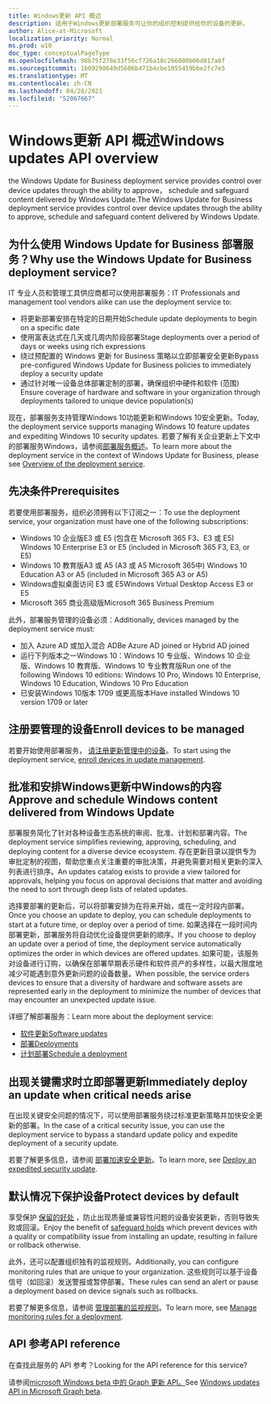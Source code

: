 ```yaml
---
title: Windows更新 API 概述
description: 适用于Windows更新部署服务可让你的组织控制提供给你的设备的更新。
author: Alice-at-Microsoft
localization_priority: Normal
ms.prod: w10
doc_type: conceptualPageType
ms.openlocfilehash: 98b75f278e33f56cf726a18c266000b06d817a6f
ms.sourcegitcommit: 1b09298649d5606b471b4cbe1055419bbe2fc7e5
ms.translationtype: MT
ms.contentlocale: zh-CN
ms.lasthandoff: 04/28/2021
ms.locfileid: "52067667"
---
```

# <a name="windows-updates-api-overview"></a><span data-ttu-id="8bf8f-103">Windows更新 API 概述</span><span class="sxs-lookup"><span data-stu-id="8bf8f-103">Windows updates API overview</span></span>

<span data-ttu-id="8bf8f-104">the Windows Update for Business deployment service provides control over device updates through the ability to approve， schedule and safeguard content delivered by Windows Update.</span><span class="sxs-lookup"><span data-stu-id="8bf8f-104">The Windows Update for Business deployment service provides control over device updates through the ability to approve, schedule and safeguard content delivered by Windows Update.</span></span> 

## <a name="why-use-the-windows-update-for-business-deployment-service"></a><span data-ttu-id="8bf8f-105">为什么使用 Windows Update for Business 部署服务？</span><span class="sxs-lookup"><span data-stu-id="8bf8f-105">Why use the Windows Update for Business deployment service?</span></span>

<span data-ttu-id="8bf8f-106">IT 专业人员和管理工具供应商都可以使用部署服务：</span><span class="sxs-lookup"><span data-stu-id="8bf8f-106">IT Professionals and management tool vendors alike can use the deployment service to:</span></span>
* <span data-ttu-id="8bf8f-107">将更新部署安排在特定的日期开始</span><span class="sxs-lookup"><span data-stu-id="8bf8f-107">Schedule update deployments to begin on a specific date</span></span>
* <span data-ttu-id="8bf8f-108">使用富表达式在几天或几周内阶段部署</span><span class="sxs-lookup"><span data-stu-id="8bf8f-108">Stage deployments over a period of days or weeks using rich expressions</span></span>
* <span data-ttu-id="8bf8f-109">绕过预配置的 Windows 更新 for Business 策略以立即部署安全更新</span><span class="sxs-lookup"><span data-stu-id="8bf8f-109">Bypass pre-configured Windows Update for Business policies to immediately deploy a security update</span></span>
* <span data-ttu-id="8bf8f-110">通过针对唯一设备总体部署定制的部署，确保组织中硬件和软件 (范围) </span><span class="sxs-lookup"><span data-stu-id="8bf8f-110">Ensure coverage of hardware and software in your organization through deployments tailored to unique device population(s)</span></span>

<span data-ttu-id="8bf8f-111">现在，部署服务支持管理Windows 10功能更新和Windows 10安全更新。</span><span class="sxs-lookup"><span data-stu-id="8bf8f-111">Today, the deployment service supports managing Windows 10 feature updates and expediting Windows 10 security updates.</span></span> <span data-ttu-id="8bf8f-112">若要了解有关企业更新上下文中的部署服务Windows，请参阅[部署服务概述](https://docs.microsoft.com/windows/deployment/update/deployment-service-overview)。</span><span class="sxs-lookup"><span data-stu-id="8bf8f-112">To learn more about the deployment service in the context of Windows Update for Business, please see [Overview of the deployment service](https://docs.microsoft.com/windows/deployment/update/deployment-service-overview).</span></span>

## <a name="prerequisites"></a><span data-ttu-id="8bf8f-113">先决条件</span><span class="sxs-lookup"><span data-stu-id="8bf8f-113">Prerequisites</span></span>    

<span data-ttu-id="8bf8f-114">若要使用部署服务，组织必须拥有以下订阅之一：</span><span class="sxs-lookup"><span data-stu-id="8bf8f-114">To use the deployment service, your organization must have one of the following subscriptions:</span></span>
* <span data-ttu-id="8bf8f-115">Windows 10 企业版E3 或 E5 (包含在 Microsoft 365 F3、E3 或 E5) </span><span class="sxs-lookup"><span data-stu-id="8bf8f-115">Windows 10 Enterprise E3 or E5 (included in Microsoft 365 F3, E3, or E5)</span></span>
* <span data-ttu-id="8bf8f-116">Windows 10 教育版A3 或 A5 (A3 或 A5 Microsoft 365中) </span><span class="sxs-lookup"><span data-stu-id="8bf8f-116">Windows 10 Education A3 or A5 (included in Microsoft 365 A3 or A5)</span></span>
* <span data-ttu-id="8bf8f-117">Windows虚拟桌面访问 E3 或 E5</span><span class="sxs-lookup"><span data-stu-id="8bf8f-117">Windows Virtual Desktop Access E3 or E5</span></span>
* <span data-ttu-id="8bf8f-118">Microsoft 365 商业高级版</span><span class="sxs-lookup"><span data-stu-id="8bf8f-118">Microsoft 365 Business Premium</span></span>

<span data-ttu-id="8bf8f-119">此外，部署服务管理的设备必须：</span><span class="sxs-lookup"><span data-stu-id="8bf8f-119">Additionally, devices managed by the deployment service must:</span></span>
* <span data-ttu-id="8bf8f-120">加入 Azure AD 或加入混合 AD</span><span class="sxs-lookup"><span data-stu-id="8bf8f-120">Be Azure AD joined or Hybrid AD joined</span></span>
* <span data-ttu-id="8bf8f-121">运行下列版本之一Windows 10：Windows 10 专业版、Windows 10 企业版、Windows 10 教育版、Windows 10 专业教育版</span><span class="sxs-lookup"><span data-stu-id="8bf8f-121">Run one of the following Windows 10 editions: Windows 10 Pro, Windows 10 Enterprise, Windows 10 Education, Windows 10 Pro Education</span></span>
* <span data-ttu-id="8bf8f-122">已安装Windows 10版本 1709 或更高版本</span><span class="sxs-lookup"><span data-stu-id="8bf8f-122">Have installed Windows 10 version 1709 or later</span></span>

## <a name="enroll-devices-to-be-managed"></a><span data-ttu-id="8bf8f-123">注册要管理的设备</span><span class="sxs-lookup"><span data-stu-id="8bf8f-123">Enroll devices to be managed</span></span>

<span data-ttu-id="8bf8f-124">若要开始使用部署服务， [请注册更新管理中的设备](windowsupdates-enroll.md)。</span><span class="sxs-lookup"><span data-stu-id="8bf8f-124">To start using the deployment service, [enroll devices in update management](windowsupdates-enroll.md).</span></span>

## <a name="approve-and-schedule-windows-content-delivered-from-windows-update"></a><span data-ttu-id="8bf8f-125">批准和安排Windows更新中Windows的内容</span><span class="sxs-lookup"><span data-stu-id="8bf8f-125">Approve and schedule Windows content delivered from Windows Update</span></span>

<span data-ttu-id="8bf8f-126">部署服务简化了针对各种设备生态系统的审阅、批准、计划和部署内容。</span><span class="sxs-lookup"><span data-stu-id="8bf8f-126">The deployment service simplifies reviewing, approving, scheduling, and deploying content for a diverse device ecosystem.</span></span> <span data-ttu-id="8bf8f-127">存在更新目录以提供专为审批定制的视图，帮助您重点关注重要的审批决策，并避免需要对相关更新的深入列表进行排序。</span><span class="sxs-lookup"><span data-stu-id="8bf8f-127">An updates catalog exists to provide a view tailored for approvals, helping you focus on approval decisions that matter and avoiding the need to sort through deep lists of related updates.</span></span>

<span data-ttu-id="8bf8f-128">选择要部署的更新后，可以将部署安排为在将来开始，或在一定时段内部署。</span><span class="sxs-lookup"><span data-stu-id="8bf8f-128">Once you choose an update to deploy, you can schedule deployments to start at a future time, or deploy over a period of time.</span></span> <span data-ttu-id="8bf8f-129">如果选择在一段时间内部署更新，部署服务将自动优化设备提供更新的顺序。</span><span class="sxs-lookup"><span data-stu-id="8bf8f-129">If you choose to deploy an update over a period of time, the deployment service automatically optimizes the order in which devices are offered updates.</span></span> <span data-ttu-id="8bf8f-130">如果可能，该服务对设备进行订购，以确保在部署早期表示硬件和软件资产的多样性，以最大限度地减少可能遇到意外更新问题的设备数量。</span><span class="sxs-lookup"><span data-stu-id="8bf8f-130">When possible, the service orders devices to ensure that a diversity of hardware and software assets are represented early in the deployment to minimize the number of devices that may encounter an unexpected update issue.</span></span> 

<span data-ttu-id="8bf8f-131">详细了解部署服务：</span><span class="sxs-lookup"><span data-stu-id="8bf8f-131">Learn more about the deployment service:</span></span>
* [<span data-ttu-id="8bf8f-132">软件更新</span><span class="sxs-lookup"><span data-stu-id="8bf8f-132">Software updates</span></span>](windowsupdates-software-updates.md)
* [<span data-ttu-id="8bf8f-133">部署</span><span class="sxs-lookup"><span data-stu-id="8bf8f-133">Deployments</span></span>](windowsupdates-deployments.md)
* [<span data-ttu-id="8bf8f-134">计划部署</span><span class="sxs-lookup"><span data-stu-id="8bf8f-134">Schedule a deployment</span></span>](windowsupdates-schedule-deployment.md)

## <a name="immediately-deploy-an-update-when-critical-needs-arise"></a><span data-ttu-id="8bf8f-135">出现关键需求时立即部署更新</span><span class="sxs-lookup"><span data-stu-id="8bf8f-135">Immediately deploy an update when critical needs arise</span></span>

<span data-ttu-id="8bf8f-136">在出现关键安全问题的情况下，可以使用部署服务绕过标准更新策略并加快安全更新的部署。</span><span class="sxs-lookup"><span data-stu-id="8bf8f-136">In the case of a critical security issue, you can use the deployment service to bypass a standard update policy and expedite deployment of a security update.</span></span>

<span data-ttu-id="8bf8f-137">若要了解更多信息，请参阅 [部署加速安全更新](windowsupdates-deploy-expedited-update.md)。</span><span class="sxs-lookup"><span data-stu-id="8bf8f-137">To learn more, see [Deploy an expedited security update](windowsupdates-deploy-expedited-update.md).</span></span>

## <a name="protect-devices-by-default"></a><span data-ttu-id="8bf8f-138">默认情况下保护设备</span><span class="sxs-lookup"><span data-stu-id="8bf8f-138">Protect devices by default</span></span>

<span data-ttu-id="8bf8f-139">享受保护 [保留的好处](https://docs.microsoft.com/windows/deployment/update/safeguard-holds) ，防止出现质量或兼容性问题的设备安装更新，否则导致失败或回滚。</span><span class="sxs-lookup"><span data-stu-id="8bf8f-139">Enjoy the benefit of [safeguard holds](https://docs.microsoft.com/windows/deployment/update/safeguard-holds) which prevent devices with a quality or compatibility issue from installing an update, resulting in failure or rollback otherwise.</span></span>

<span data-ttu-id="8bf8f-140">此外，还可以配置组织独有的监视规则。</span><span class="sxs-lookup"><span data-stu-id="8bf8f-140">Additionally, you can configure monitoring rules that are unique to your organization.</span></span> <span data-ttu-id="8bf8f-141">这些规则可以基于设备信号（如回滚）发送警报或暂停部署。</span><span class="sxs-lookup"><span data-stu-id="8bf8f-141">These rules can send an alert or pause a deployment based on device signals such as rollbacks.</span></span>

<span data-ttu-id="8bf8f-142">若要了解更多信息，请参阅 [管理部署的监视规则](windowsupdates-manage-monitoring-rules.md)。</span><span class="sxs-lookup"><span data-stu-id="8bf8f-142">To learn more, see [Manage monitoring rules for a deployment](windowsupdates-manage-monitoring-rules.md).</span></span>

## <a name="api-reference"></a><span data-ttu-id="8bf8f-143">API 参考</span><span class="sxs-lookup"><span data-stu-id="8bf8f-143">API reference</span></span>

<span data-ttu-id="8bf8f-144">在查找此服务的 API 参考？</span><span class="sxs-lookup"><span data-stu-id="8bf8f-144">Looking for the API reference for this service?</span></span>

<span data-ttu-id="8bf8f-145">请参阅[microsoft Windows beta 中的 Graph 更新 API。](/graph/api/resources/windowsupdates-updates?view=graph-rest-beta&preserve-view=true)</span><span class="sxs-lookup"><span data-stu-id="8bf8f-145">See [Windows updates API in Microsoft Graph beta](/graph/api/resources/windowsupdates-updates?view=graph-rest-beta&preserve-view=true).</span></span>

